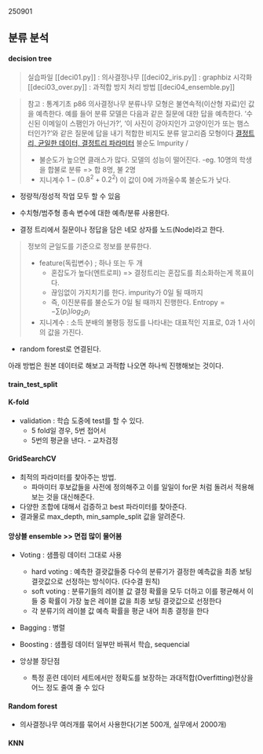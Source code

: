 250901

## 분류 분석

#### decision tree
>실습파일
>[[deci01.py]] : 의사결정나무
>[[deci02_iris.py]] : graphbiz 시각화
>[[deci03_over.py]] : 과적합 방지 처리 방법
>[[deci04_ensemble.py]]

>참고 : 
>통계기초 p86 의사결정나무
>분류나무 모형은 불연속적(이산형 자료)인 값을 예측한다. 예를 들어 분류 모델은 다음과 같은 질문에 대한 답을 예측한다. ‘수신된 이메일이 스팸인가 아닌가?’, ‘이 사진이 강아지인가 고양이인가 또는 햄스터인가?’와 같은 질문에 답을 내기 적합한 비지도 분류 알고리즘 모형이다
>[결정트리, 균일한 데이터, 결정트리 파라미터](https://jaaamj.tistory.com/21)
> 불순도 Impurity / 
>- 불순도가 높으면 클래스가 많다. 모델의 성능이 떨어진다.
>-eg. 10명의 학생을 합불로 분류 => 합 8명, 불 2명
>- 지니계수 $1-(0.8^2+0.2^2)$ 이 값이 0에 가까울수록 불순도가 낮다.

- 정량적/정성적 작업 모두 할 수 있음
- 수치형/범주형 종속 변수에 대한 예측/분류 사용한다.

- 결정 트리에서 질문이나 정답을 담은 네모 상자를 노드(Node)라고 한다.

>정보의 균일도를 기준으로 정보를 분류한다.
>- feature(독립변수) ; 하나 또는 두 개
>	- 혼잡도가 높다(엔트로피) => 결정트리는 혼잡도를 최소화하는게 목표이다.
>	- 끊임없이 가지치기를 한다. impurity가 0일 될 때까지
>	- 즉, 이진분류를 불순도가 0일 될 때까지 진행한다.
> $\text{Entropy}=-\sum(p_{i})log_{2}{p_{i}}$
>- 지니계수 : 소득 분배의 불평등 정도를 나타내는 대표적인 지표로, 0과 1 사이의 값을 가진다. 

- random forest로 연결된다.

아래 방법은 원본 데이터로 해보고 과적합 나오면 하나씩 진행해보는 것이다.

#### train_test_split

#### K-fold
- validation : 학습 도중에 test를 할 수 있다.
	- 5 fold일 경우, 5번 접어서 
	- 5번의 평균을 낸다. - 교차검정

#### GridSearchCV
- 최적의 파라미터를 찾아주는 방법.
	- 파마미터 후보값들을 사전에 정의해주고 이를 일일이 for문 처럼 돌려서 적용해보는 것을 대신해준다.
- 다양한 조합에 대해서 검증하고 best 파라미터를 찾아준다. 
- 결과물로 max_depth, min_sample_split 값을 알려준다.


#### 앙상블 ensemble >> 면접 많이 물어봄

- Voting : 샘플링 데이터 그대로 사용
	- hard voting : 예측한 결괏값들중 다수의 분류기가 결정한 예측값을 최종 보팅 결괏값으로 선정하는 방식이다. (다수결 원칙)
	- soft voting : 분류기들의 레이블 값 결정 확률을 모두 더하고 이를 평균해서 이들 중 확률이 가장 높은 레이블 값을 최종 보팅 결괏값으로 선정한다
	- 각 분류기의 레이블 값 예측 확률을 평균 내어 최종 결정을 한다

- Bagging : 병렬
- Boosting : 샘플링 데이터 일부만 바꿔서 학습, sequencial

- 앙상블 장단점
	- 특정 훈련 데이터 세트에서만 정확도를 보장하는 과대적합(Overfitting)현상을어느 정도 줄여 줄 수 있다


#### Random forest
- 의사결정나무 여러개를 묶어서 사용한다(기본 500개, 실무에서 2000개)


#### KNN

